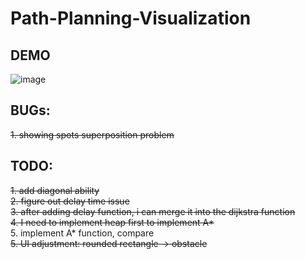 # Path-Planning-Visualization

## DEMO

![image](https://github.com/frostace/Path-Planning-Visualization/blob/master/dijkstra%20-%20demo.gif)


## BUGs:

~~1. showing spots superposition problem~~

## TODO:
~~1. add diagonal ability~~<br>
~~2. figure out delay time issue~~<br>
~~3. after adding delay function, i can merge it into the dijkstra function~~<br>
~~4. I need to implement heap first to implement A*<br>~~
5. implement A* function, compare<br>
~~5. UI adjustment: rounded rectangle -> obstacle~~<br>
